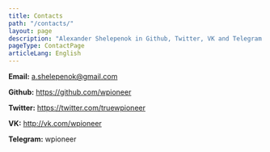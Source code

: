 ```yaml
---
title: Contacts
path: "/contacts/"
layout: page
description: "Alexander Shelepenok in Github, Twitter, VK and Telegram. I solve problems related to internet projects development and optimization."
pageType: ContactPage
articleLang: English
---
```


**Email:** a.shelepenok@gmail.com

**Github:** https://github.com/wpioneer

**Twitter:** https://twitter.com/truewpioneer

**VK:** http://vk.com/wpioneer

**Telegram:** wpioneer